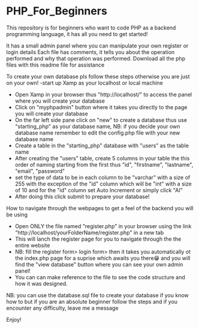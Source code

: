 # PHP_For_Beginners
This repository is for beginners who want to code PHP as a backend programming language, it has all you need to get started!

It has a small admin panel where you can manipulate your own register or login details
Each file has comments, it  tells you about the operation performed and why that operation was performed. Download all the php files with this readme file for assistance 

To create your own database pls follow these steps otherwise you are just on your own!
-start up Xamp as your localhost or local machine
- Open Xamp in your browser thus "http://localhost/" to access the panel where you will create your database
- Click on "myphpadmin" button where it takes you directly to the page you will create your database
- On the far left side pane click on "new" to create a database thus use "starting_php" as your database name, NB: if you decide your own database name remember to edit the config.php file with your new database name
- Create a table in the "starting_php" database with "users" as the table name
- After creating the "users" table, create 5 columns in your table the this order of naming starting from the first thus "id", "firstname", "lastname", "email", "password"
- set the type of data to be in each column to be "varchar" with a size of 255 with the exception of the "id" column which will be "int" with a size of 10 and for the "id" column set Auto Increment or simply click "AI"
- After doing this click submit to prepare your database!


How to navigate through the webpages to get a feel of the backend you will be using
- Open ONLY the file named "register.php" in your browser using the link "http://localhost/yourFolderName/register.php" in a new tab 
- This will lanch the register page for you to navigate through the the entire website
- NB: fill the register form> login form> then it takes you automatically ot the index.php page for a suprise which awaits you there😁 and you will find the "view database" button where you can see your own admin panel!
- You can can make reference to the file to see the code structure and how it was designed.


NB: you can use the database.sql file to create your database if you know how to but if you are an absolute beginner follow the steps and if you encounter any difficulty, leave me a message


Enjoy!
